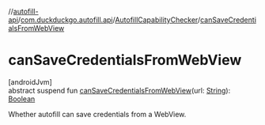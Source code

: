 //[autofill-api](../../../index.md)/[com.duckduckgo.autofill.api](../index.md)/[AutofillCapabilityChecker](index.md)/[canSaveCredentialsFromWebView](can-save-credentials-from-web-view.md)

# canSaveCredentialsFromWebView

[androidJvm]\
abstract suspend fun [canSaveCredentialsFromWebView](can-save-credentials-from-web-view.md)(url: [String](https://kotlinlang.org/api/latest/jvm/stdlib/kotlin/-string/index.html)): [Boolean](https://kotlinlang.org/api/latest/jvm/stdlib/kotlin/-boolean/index.html)

Whether autofill can save credentials from a WebView.
